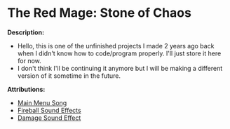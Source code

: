 # The Red Mage: Stone of Chaos

**Description:**

- Hello, this is one of the unfinished projects I made 2 years ago back when
  I didn't know how to code/program properly. I'll just store it here for now.
- I don't think I'll be continuing it anymore but I will be making a different
  version of it sometime in the future.

**Attributions:**

- [Main Menu Song](https://freesound.org/people/Lemoncreme)
- [Fireball Sound Effects](https://freesound.org/people/LittleRobotSoundFactory/sounds/270332/)
- [Damage Sound Effect](https://freesound.org/people/LiamG_SFX/sounds/334234/)
